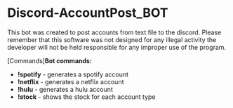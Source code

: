 # Discord-AccountPost_BOT

This bot was created to post accounts from text file to the discord.
Please remember that this software was not designed for any illegal activity the developer will not be held responsible for any improper use of the program.

[Commands]**Bot commands:**

- **!spotify** - generates a spotify account
- **!netflix** - generates a netflix account
- **!hulu** - generates a hulu account
- **!stock** - shows the stock for each account type
